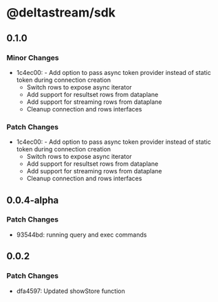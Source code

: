 # @deltastream/sdk

## 0.1.0

### Minor Changes

- 1c4ec00: - Add option to pass async token provider instead of static token during connection creation
  - Switch rows to expose async iterator
  - Add support for resultset rows from dataplane
  - Add support for streaming rows from dataplane
  - Cleanup connection and rows interfaces

### Patch Changes

- 1c4ec00: - Add option to pass async token provider instead of static token during connection creation
  - Switch rows to expose async iterator
  - Add support for resultset rows from dataplane
  - Add support for streaming rows from dataplane
  - Cleanup connection and rows interfaces

## 0.0.4-alpha

### Patch Changes

- 93544bd: running query and exec commands

## 0.0.2

### Patch Changes

- dfa4597: Updated showStore function
